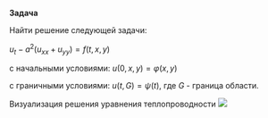 **Задача**

Найти решение следующей задачи:

$u_t - a^2(u_{xx}+u_{yy})= f(t, x, y)$ 

c начальными условиями: $u(0, x, y) = \varphi(x,y)$

с граничными условиями: $u(t,G) = \psi(t)$, где $G$ - граница области.

Визуализация решения уравнения теплопроводности
![](https://github.com/OlegStekhun/HeatEquation/blob/main/heat_equation.gif)
